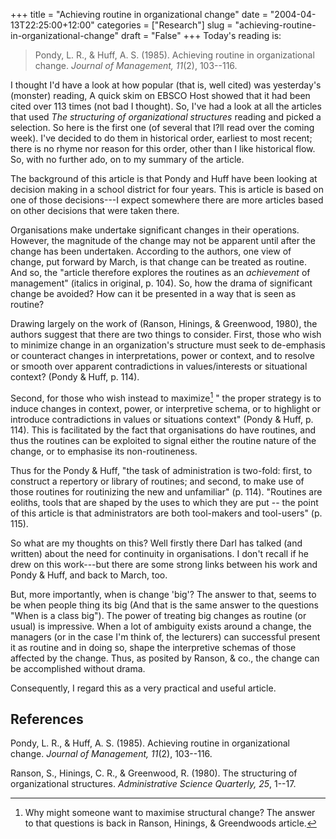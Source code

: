+++
title = "Achieving routine in organizational change"
date = "2004-04-13T22:25:00+12:00"
categories = ["Research"]
slug = "achieving-routine-in-organizational-change"
draft = "False"
+++
Today's reading is:

> Pondy, L. R., & Huff, A. S. (1985).
Achieving routine in organizational change. _Journal of
Management, 11_(2), 103--116.

I thought I'd have a look at how popular (that is, well cited) was
yesterday's (monster) reading, A quick skim on EBSCO Host showed that it
had been cited over 113
times (not bad I thought). So, I've had a look at all the articles that
used _The structuring of organizational structures_ reading and
picked a selection. So here is the first one (of several that I?ll
read over the coming week). I've decided to do them in historical
order, earliest to most recent; there is no rhyme nor reason for this
order, other than I like historical flow. So, with no further ado, on
to my summary of the article.

The background of this article is that Pondy and Huff have been
looking at decision making in a school district for four years. This
is article is based on one of those decisions---I expect somewhere
there are more articles based on other decisions that were taken
there.

Organisations make undertake significant changes in their
operations. However, the magnitude of the change may not be
apparent until after the change has been undertaken. According to the
authors, one view of change, put forward by March, is that change can
be treated as routine. And so, the "article therefore explores the
routines as an _achievement_ of management" (italics in original,
p. 104). So, how the drama of significant change be avoided? How can
it be presented in a way that is seen as routine?

Drawing largely on the work of (Ranson, Hinings, & Greenwood, 1980), the authors suggest that there
are two things to consider. First, those who wish to minimize change
in an organization's structure must seek to de-emphasis or counteract
changes in interpretations, power or context, and to resolve or
smooth over apparent contradictions in values/interests or
situational context? (Pondy & Huff, p. 114).

Second, for those who wish instead to maximize[^1] " the proper
strategy is to induce changes in context, power, or interpretive
schema, or to highlight or introduce contradictions in values or
situations context" (Pondy & Huff, p. 114).
This is facilitated by the fact that organisations do have routines,
and thus the routines can be exploited to signal either the routine
nature of the change, or to emphasise its non-routineness.

Thus for the Pondy & Huff, "the task of
administration is two-fold: first, to construct a repertory or
library of routines; and second, to make use of those routines for
routinizing the new and unfamiliar" (p. 114). "Routines are
eoliths, tools that are shaped by the uses to which they are put -- the
point of this article is that administrators are both tool-makers
and tool-users" (p. 115).

So what are my thoughts on this? Well firstly there Darl has talked
(and written) about the need for continuity in organisations. I
don't recall if he drew on this work---but there are some strong links
between his work and Pondy & Huff, and back to
March, too.

But, more importantly, when is change 'big'? The answer to that, seems
to be when people thing its big (And that is the same answer to the
questions "When is a class big"). The power of treating big changes as
routine (or usual) is impressive. When a lot of ambiguity exists
around a change, the managers (or in the case I'm think of, the
lecturers) can successful present it as routine and in doing so,
shape the interpretive schemas of those affected by the change. Thus,
as posited by Ranson, & co., the change can
be accomplished without drama.

Consequently, I regard this as a very practical and useful
article.



[^1]: Why might someone want to maximise structural change? The answer
to that questions is back in Ranson, Hinings, & Greendwoods article.


## References

Pondy, L. R., & Huff, A. S. (1985). Achieving
routine in organizational change. _Journal of Management, 11_(2),
103--116.

Ranson, S., Hinings, C. R., & Greenwood, R.
(1980). The structuring of organizational structures.
_Administrative Science Quarterly, 25_, 1--17.
